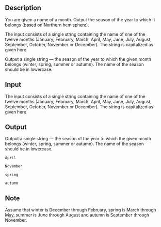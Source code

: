 ## Description

<div><p>You are given a name of a month. Output the season of the year to which it belongs (based on Northern hemisphere).</p></div><div class="input-specification"><p>The input consists of a single string containing the name of one of the twelve months (January, February, March, April, May, June, July, August, September, October, November or December). The string is capitalized as given here.</p></div><div class="output-specification"><p>Output a single string — the season of the year to which the given month belongs (winter, spring, summer or autumn). The name of the season should be in lowercase.</p></div>

## Input

<p>The input consists of a single string containing the name of one of the twelve months (January, February, March, April, May, June, July, August, September, October, November or December). The string is capitalized as given here.</p>

## Output

<p>Output a single string — the season of the year to which the given month belongs (winter, spring, summer or autumn). The name of the season should be in lowercase.</p>





```input1
April

```




```input2
November

```




```output1
spring

```




```output2
autumn

```



## Note

<p>Assume that winter is December through February, spring is March through May, summer is June through August and autumn is September through November.</p>
